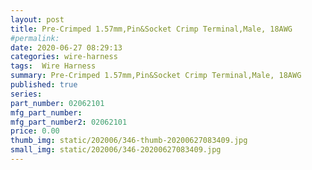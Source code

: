 ```yaml
---
layout: post
title: Pre-Crimped 1.57mm,Pin&Socket Crimp Terminal,Male, 18AWG
#permalink: 
date: 2020-06-27 08:29:13
categories: wire-harness
tags:  Wire Harness
summary: Pre-Crimped 1.57mm,Pin&Socket Crimp Terminal,Male, 18AWG
published: true 
series: 
part_number: 02062101
mfg_part_number: 
mfg_part_number2: 02062101
price: 0.00
thumb_img: static/202006/346-thumb-20200627083409.jpg
small_img: static/202006/346-20200627083409.jpg
---
```




